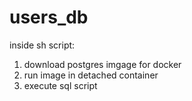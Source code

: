 # users_db
inside sh script:
<ol>
<li>download postgres imgage for docker</li>
<li>run image in detached container</li>
<li>execute sql script </li>
</ol>
